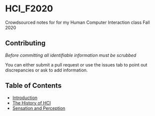 # HCI_F2020  
Crowdsourced notes for for my Human Computer Interaction class Fall 2020

## Contributing  
*Before committing all identifiable information must be scrubbed*

You can either submit a pull request or use the issues tab to point out discrepancies or ask to add information.


## Table of Contents  

- [Introduction](/Notes/intro.md)
- [The History of HCI](/Notes/HCI_History.md)
- [Sensation and Perception](/Notes/sensandpercep.md)
